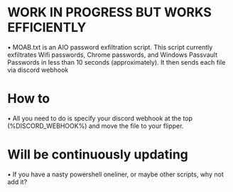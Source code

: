 # WORK IN PROGRESS BUT WORKS EFFICIENTLY
• MOAB.txt is an AIO password exfiltration script.
  This script currently exfiltrates Wifi passwords, Chrome passwords, and Windows Passvault Passwords in less than 10 seconds (approximately). It then sends each file via discord webhook

# How to
• All you need to do is specify your discord webhook at the top (%DISCORD_WEBHOOK%) and move the file to your flipper.

# Will be continuously updating
• If you have a nasty powershell oneliner, or maybe other scripts, why not add it? 
